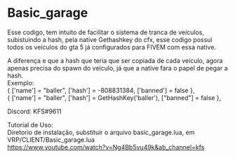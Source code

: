 # Basic_garage
Esse codigo, tem intuito de facilitar o sistema de tranca de veículos, subistuindo a hash, pela native Gethashkey do cfx, esse codigo possui todos os veículos do gta 5 já configurados para FIVEM com essa native.

A diferença e que a hash que teria que ser copiada de cada veículo, agora apenas precisa do spawn do veículo, já que a native fara o papel de pegar a hash.                  
Exemplo:                                                                                           
 { ['name'] = "baller", ['hash'] = -808831384, ['banned'] = false },                                                                                       
 { ['name'] = "baller", ['hash'] = GetHashKey('baller'), ["banned"] = false },

Discord: KFS#9611

Tutorial de Uso:                                                                                                                
Diretorio de instalação, substituir o arquivo basic_garage.lua, em VRP/CLIENT/Basic_garage.lua                                                                       
https://www.youtube.com/watch?v=Ng4Bb5vu49k&ab_channel=kfs
